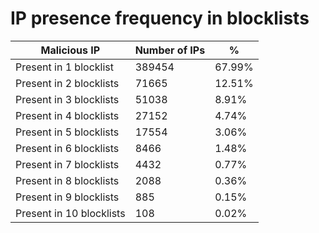 # IP presence frequency in blocklists
| Malicious IP | Number of IPs | % |
|----|----|----|
| Present in 1 blocklist | 389454 | 67.99% |
| Present in 2 blocklists | 71665 | 12.51% |
| Present in 3 blocklists | 51038 | 8.91% |
| Present in 4 blocklists | 27152 | 4.74% |
| Present in 5 blocklists | 17554 | 3.06% |
| Present in 6 blocklists | 8466 | 1.48% |
| Present in 7 blocklists | 4432 | 0.77% |
| Present in 8 blocklists | 2088 | 0.36% |
| Present in 9 blocklists | 885 | 0.15% |
| Present in 10 blocklists | 108 | 0.02% |
